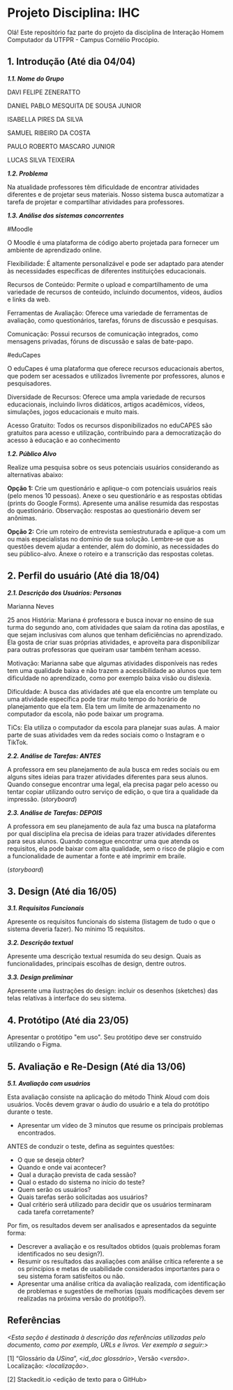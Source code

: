 
# Projeto Disciplina: IHC


Olá! Este repositório faz parte do projeto da disciplina de Interação Homem Computador da UTFPR - Campus Cornélio Procópio. 

## 1. Introdução (Até dia 04/04)

***1.1.  Nome do Grupo***

DAVI FELIPE ZENERATTO  

DANIEL PABLO MESQUITA DE SOUSA JUNIOR  

ISABELLA PIRES DA SILVA  

SAMUEL RIBEIRO DA COSTA  

PAULO ROBERTO MASCARO JUNIOR  

LUCAS SILVA TEIXEIRA  


***1.2.  Problema***

Na atualidade professores têm dificuldade de encontrar atividades diferentes e de projetar seus materiais. Nosso sistema busca automatizar a tarefa de projetar e compartilhar atividades para professores.

***1.3.  Análise dos sistemas concorrentes***

#Moodle  

O Moodle é uma plataforma de código aberto projetada para fornecer um 
ambiente de aprendizado online.  

Flexibilidade: É altamente personalizável e pode ser adaptado para atender às 
necessidades específicas de diferentes instituições educacionais.  

Recursos de Conteúdo: Permite o upload e compartilhamento de uma variedade 
de recursos de conteúdo, incluindo documentos, vídeos, áudios e links da web.  

Ferramentas de Avaliação: Oferece uma variedade de ferramentas de avaliação, 
como questionários, tarefas, fóruns de discussão e pesquisas.  

Comunicação: Possui recursos de comunicação integrados, como mensagens 
privadas, fóruns de discussão e salas de bate-papo.


#eduCapes  

O eduCapes é uma plataforma que oferece recursos educacionais abertos, que 
podem ser acessados e utilizados livremente por professores, alunos e 
pesquisadores.  

Diversidade de Recursos: Oferece uma ampla variedade de recursos 
educacionais, incluindo livros didáticos, artigos acadêmicos, vídeos, simulações, 
jogos educacionais e muito mais.  

Acesso Gratuito: Todos os recursos disponibilizados no eduCAPES são gratuitos 
para acesso e utilização, contribuindo para a democratização do acesso à 
educação e ao conhecimento

***1.2.  Público Alvo***

Realize uma pesquisa sobre os seus potenciais usuários considerando as alternativas abaixo:

**Opção 1:** Crie um questionário e aplique-o  com potenciais usuários reais  (pelo menos 10 pessoas). Anexe o seu questionário e as respostas obtidas (prints do Google Forms).  Apresente uma análise  resumida das respostas do questionário.  Observação: respostas ao questionário devem ser anônimas.

**Opção 2:** Crie um roteiro de entrevista semiestruturada e aplique-a com um ou mais especialistas no domínio de sua solução. Lembre-se que as questões devem ajudar a entender, além do domínio, as necessidades do seu público-alvo. Anexe o roteiro e a transcrição das respostas coletas.

## 2. Perfil do usuário (Até dia 18/04)

***2.1. Descrição dos Usuários: Personas***

Marianna Neves  
25 anos
História: Mariana é professora e busca inovar no ensino de sua turma do segundo ano, comatividades que saiam da rotina das apostilas, e que sejam inclusivas com alunos quetenham deficiências no aprendizado. Ela gosta de criar suas próprias atividades, e aproveita
para disponibilizar para outras professoras que queiram usar também tenham acesso.

Motivação: Marianna sabe que algumas atividades disponíveis nas redes tem uma
qualidade baixa e não trazem a acessibilidade ao alunos que tem dificuldade noaprendizado, como por exemplo baixa visão ou dislexia.

Dificuldade: A busca das atividades até que ela encontre um template ou uma atividadeespecífica pode tirar muito tempo do horário de planejamento que ela tem. Ela tem um limitede armazenamento no computador da escola, não pode baixar um programa.

TiCs: Ela utiliza o computador da escola para planejar suas aulas. A maior parte de suasatividades vem da redes sociais como o Instagram e o TikTok.
 

***2.2. Análise de Tarefas: ANTES***

A professora em seu planejamento de aula busca em redes sociais ou em alguns sites ideias para trazer atividades diferentes para seus alunos. Quando consegue encontrar umalegal, ela precisa pagar pelo acesso ou tentar copiar utilizando outro serviço de edição, oque tira a qualidade da impressão.
 (*storyboard*)

***2.3. Análise de Tarefas: DEPOIS***

A professora em seu planejamento de aula faz uma busca na plataforma por qual disciplinaela precisa de ideias para trazer atividades diferentes para seus alunos. Quando consegueencontrar uma que atenda os requisitos, ela pode baixar com alta qualidade, sem o risco deplágio e com a funcionalidade de aumentar a fonte e até imprimir em braile.

(*storyboard*)



## 3. Design (Até dia 16/05)

***3.1. Requisitos Funcionais***

Apresente os requisitos funcionais do sistema (listagem de tudo o que o sistema deveria fazer).  No mínimo 15 requisitos. 
    
***3.2. Descrição textual***    

Apresente uma descrição textual resumida do seu design.  Quais as funcionalidades, principais escolhas de design, dentre outros. 

***3.3. Design preliminar***      

Apresente uma ilustrações do design: incluir os desenhos (sketches) das telas relativas à interface do seu sistema. 

## 4. Protótipo (Até dia 23/05)

Apresentar o protótipo "em uso". Seu protótipo deve ser construído utilizando o Figma. 

## 5. Avaliação e Re-Design (Até dia 13/06)

***5.1. Avaliação com usuários*** 

Esta avaliação consiste na aplicação do método Think  Aloud com dois usuários. Vocês devem gravar o áudio do usuário e a tela do protótipo durante o teste.

-   Apresentar um vídeo de 3 minutos que resume os principais problemas encontrados.    

ANTES de conduzir o teste, defina as seguintes questões:

-   O que se deseja obter?    
-   Quando e onde vai acontecer?    
-   Qual a duração prevista de cada sessão?    
-   Qual o estado do sistema no início do teste?    
-   Quem serão os usuários?    
-   Quais tarefas serão solicitadas aos usuários?    
-   Qual critério será utilizado para decidir que os usuários terminaram cada tarefa corretamente?    

Por fim, os resultados devem ser analisados e apresentados da seguinte forma:

-   Descrever  a avaliação e os resultados obtidos (quais problemas foram identificados no seu design?).    
-   Resumir os resultados das avaliações com análise crítica referente a se os princípios e metas de usabilidade considerados importantes para o seu sistema foram satisfeitos ou não.
- Apresentar uma análise crítica da avaliação realizada, com identificação de problemas e sugestões de melhorias (quais modificações devem ser realizadas na próxima versão do protótipo?).

## Referências

*<Esta seção é destinada à descrição das referências utilizadas pelo documento, como por exemplo, URLs e livros. Ver exemplo a seguir:>*

[1] “Glossário da _USina_”, <_id_doc glossário_>, Versão <_versão_>. Localização: <_localização_>.

[2] Stackedit.io <edição de texto para o GitHub>
